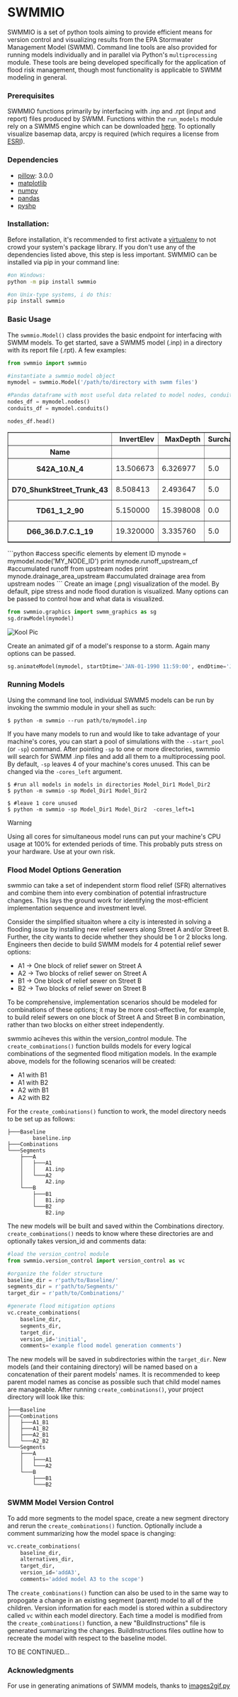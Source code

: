# SWMMIO

SWMMIO is a set of python tools aiming to provide efficient means for version control and visualizing results from the EPA Stormwater Management Model (SWMM). Command line tools are also provided for running models individually and in parallel via Python's `multiprocessing` module. These tools are being developed specifically for the application of flood risk management, though most functionality is applicable to SWMM modeling in general.


### Prerequisites
SWMMIO functions primarily by interfacing with .inp and .rpt (input and report) files produced by SWMM. Functions within the `run_models` module rely on a SWMM5 engine which can be downloaded [here](https://www.epa.gov/water-research/storm-water-management-model-swmm). To optionally visualize basemap data, arcpy is required (which requires a license from [ESRI](http://www.esri.com/)).


### Dependencies
*  [pillow](http://python-pillow.org/): 3.0.0
*  [matplotlib](http://matplotlib.org/)
*  [numpy](http://www.numpy.org/)
*  [pandas](https://github.com/pydata/pandas)
*  [pyshp](https://github.com/GeospatialPython/pyshp)


### Installation:
Before installation, it's recommended to first activate a [virtualenv](https://github.com/pypa/virtualenv) to not crowd your system's package library. If you don't use any of the dependencies listed above, this step is less important. SWMMIO can be installed via pip in your command line:

```bash
#on Windows:
python -m pip install swmmio

#on Unix-type systems, i do this:
pip install swmmio
```

### Basic Usage
The `swmmio.Model()` class provides the basic endpoint for interfacing with SWMM models. To get started, save a SWMM5 model (.inp) in a directory with its report file (.rpt). A few examples:   
```python
from swmmio import swmmio

#instantiate a swmmio model object
mymodel = swmmio.Model('/path/to/directory with swmm files')

#Pandas dataframe with most useful data related to model nodes, conduits
nodes_df = mymodel.nodes()
conduits_df = mymodel.conduits()

nodes_df.head()
```
<table border="1" class="dataframe">
  <thead>
    <tr style="text-align: right;">
      <th></th>
      <th>InvertElev</th>
      <th>MaxDepth</th>
      <th>SurchargeDepth</th>
      <th>PondedArea</th>
      <th>Type</th>
      <th>AvgDepth</th>
      <th>MaxNodeDepth</th>
      <th>MaxHGL</th>
      <th>MaxDay_depth</th>
      <th>MaxHr_depth</th>
      <th>HoursFlooded</th>
      <th>MaxQ</th>
      <th>MaxDay_flood</th>
      <th>MaxHr_flood</th>
      <th>TotalFloodVol</th>
      <th>MaximumPondDepth</th>
      <th>X</th>
      <th>Y</th>
      <th>coords</th>
    </tr>
    <tr>
      <th>Name</th>
      <th></th>
      <th></th>
      <th></th>
      <th></th>
      <th></th>
      <th></th>
      <th></th>
      <th></th>
      <th></th>
      <th></th>
      <th></th>
      <th></th>
      <th></th>
      <th></th>
      <th></th>
      <th></th>
      <th></th>
      <th></th>
      <th></th>
    </tr>
  </thead>
  <tbody>
    <tr>
      <th>S42A_10.N_4</th>
      <td>13.506673</td>
      <td>6.326977</td>
      <td>5.0</td>
      <td>110.0</td>
      <td>JUNCTION</td>
      <td>0.69</td>
      <td>6.33</td>
      <td>19.83</td>
      <td>0</td>
      <td>12:01</td>
      <td>0.01</td>
      <td>0.20</td>
      <td>0.0</td>
      <td>11:52</td>
      <td>0.000</td>
      <td>6.33</td>
      <td>2689107.0</td>
      <td>227816.000</td>
      <td>[(2689107.0, 227816.0)]</td>
    </tr>
    <tr>
      <th>D70_ShunkStreet_Trunk_43</th>
      <td>8.508413</td>
      <td>2.493647</td>
      <td>5.0</td>
      <td>744.0</td>
      <td>JUNCTION</td>
      <td>0.04</td>
      <td>0.23</td>
      <td>8.74</td>
      <td>0</td>
      <td>12:14</td>
      <td>NaN</td>
      <td>NaN</td>
      <td>NaN</td>
      <td>NaN</td>
      <td>NaN</td>
      <td>NaN</td>
      <td>2691329.5</td>
      <td>223675.813</td>
      <td>[(2691329.5, 223675.813)]</td>
    </tr>
    <tr>
      <th>TD61_1_2_90</th>
      <td>5.150000</td>
      <td>15.398008</td>
      <td>0.0</td>
      <td>0.0</td>
      <td>JUNCTION</td>
      <td>0.68</td>
      <td>15.40</td>
      <td>20.55</td>
      <td>0</td>
      <td>11:55</td>
      <td>0.01</td>
      <td>19.17</td>
      <td>0.0</td>
      <td>11:56</td>
      <td>0.000</td>
      <td>15.40</td>
      <td>2698463.5</td>
      <td>230905.720</td>
      <td>[(2698463.5, 230905.72)]</td>
    </tr>
    <tr>
      <th>D66_36.D.7.C.1_19</th>
      <td>19.320000</td>
      <td>3.335760</td>
      <td>5.0</td>
      <td>6028.0</td>
      <td>JUNCTION</td>
      <td>0.57</td>
      <td>3.38</td>
      <td>22.70</td>
      <td>0</td>
      <td>12:00</td>
      <td>0.49</td>
      <td>6.45</td>
      <td>0.0</td>
      <td>11:51</td>
      <td>0.008</td>
      <td>3.38</td>
      <td>2691999.0</td>
      <td>230309.563</td>
      <td>[(2691999.0, 230309.563)]</td>
    </tr>
  </tbody>
</table>
```python
#access specific elements by element ID
mynode = mymodel.node('MY_NODE_ID')
print mynode.runoff_upstream_cf #accumulated runoff from upstream nodes
print mynode.drainage_area_upstream #accumulated drainage area from upstream nodes
```
Create an image (.png) visualization of the model. By default, pipe stress and node flood duration is visualized.
Many options can be passed to control how and what data is visualized.

```python
from swmmio.graphics import swmm_graphics as sg
sg.drawModel(mymodel)
```
![Kool Pic](docs/img/impact_of_option.png?raw=true "Impact of Option")

Create an animated gif of a model's response to a storm. Again many options can be passed.
```python
sg.animateModel(mymodel, startDtime='JAN-01-1990 11:59:00', endDtime='JAN-01-1990 12:01:00')
```

### Running Models
Using the command line tool, individual SWMM5 models can be run by invoking the swmmio module in your shell as such:
```
$ python -m swmmio --run path/to/mymodel.inp
```
If you have many models to run and would like to take advantage of your machine's cores, you can start a pool of simulations with the `--start_pool` (or `-sp`) command. After pointing `-sp` to one or more directories, swmmio will search for SWMM .inp files and add all them to a multiprocessing pool. By default, `-sp` leaves 4 of your machine's cores unused. This can be changed via the `-cores_left` argument.
```
$ #run all models in models in directories Model_Dir1 Model_Dir2
$ python -m swmmio -sp Model_Dir1 Model_Dir2  

$ #leave 1 core unused
$ python -m swmmio -sp Model_Dir1 Model_Dir2  -cores_left=1
```
<div class="warning">
    <p class="first admonition-title">Warning</p>
    <p class="last">Using all cores for simultaneous model runs can put your machine's CPU usage at 100% for extended periods of time. This probably puts stress on your hardware. Use at your own risk.</p>
</div>



### Flood Model Options Generation
swmmio can take a set of independent storm flood relief (SFR) alternatives and combine them into every combination of potential infrastructure changes. This lays the ground work for identifying the most-efficient implementation sequence and investment level.

Consider the simplified situaiton where a city is interested in solving a flooding issue by installing new relief sewers along Street A and/or Street B. Further, the city wants to decide whether they should be 1 or 2 blocks long. Engineers then decide to build SWMM models for 4 potential relief sewer options:
*  A1 -> One block of relief sewer on Street A
*  A2 -> Two blocks of relief sewer on Street A
*  B1 -> One block of relief sewer on Street B
*  B2 -> Two blocks of relief sewer on Street B

To be comprehensive, implementation scenarios should be modeled for combinations of these options; it may be more cost-effective, for example, to build releif sewers on one block of Street A and Street B in combination, rather than two blocks on either street independently.

swmmio aciheves this within the version_control module. The `create_combinations()` function builds models for every logical combinations of the segmented flood mitigation models. In the example above, models for the following scenarios will be created:
*  A1 with B1
*  A1 with B2
*  A2 with B1
*  A2 with B2

For the `create_combinations()` function to work, the model directory needs to be set up as follows:
```
├───Baseline
        baseline.inp
├───Combinations
└───Segments
    ├───A
    │   ├───A1
    │   │   A1.inp
    │   └───A2
    │       A2.inp
    └───B
        ├───B1
        │   B1.inp
        └───B2
            B2.inp
```
The new models will be built and saved within the Combinations directory. `create_combinations()` needs to know where these directories are and optionally takes version_id and comments data:

```python
#load the version_control module
from swmmio.version_control import version_control as vc

#organize the folder structure
baseline_dir = r'path/to/Baseline/'
segments_dir = r'path/to/Segments/'
target_dir = r'path/to/Combinations/'

#generate flood mitigation options
vc.create_combinations(
    baseline_dir,
    segments_dir,
    target_dir,
    version_id='initial',
    comments='example flood model generation comments')
```

The new models will be saved in subdirectories within the `target_dir`. New models (and their containing directory) will be named based on a concatenation of their parent models' names. It is recommended to keep parent model names as concise as possible such that child model names are manageable. After running `create_combinations()`, your project directory will look like this:
```
├───Baseline
├───Combinations
│   ├───A1_B1
│   ├───A1_B2
│   ├───A2_B1
│   └───A2_B2
└───Segments
    ├───A
    │   ├───A1
    │   └───A2
    └───B
        ├───B1
        └───B2

```

### SWMM Model Version Control
To add more segments to the model space, create a new segment directory and rerun the `create_combinations()` function. Optionally include a comment summarizing how the model space is changing:
```python
vc.create_combinations(
    baseline_dir,
    alternatives_dir,
    target_dir,
    version_id='addA3',
    comments='added model A3 to the scope')
```
The `create_combinations()` function can also be used to in the same way to propogate a change in an existing segment (parent) model to all of the children. Version information for each model is stored within a subdirectory called `vc` within each model directory. Each time a model is modified from the `create_combinations()` function, a new "BuildInstructions" file is generated summarizing the changes. BuildInstructions files outline how to recreate the model with respect to the baseline model.


TO BE CONTINUED...

### Acknowledgments
For use in generating animations of SWMM models, thanks to [images2gif.py](https://gist.github.com/jonschoning/7216290)
